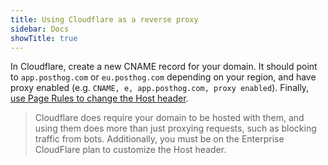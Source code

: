 ```yaml
---
title: Using Cloudflare as a reverse proxy
sidebar: Docs
showTitle: true
---
```


In Cloudflare, create a new CNAME record for your domain. It should point to `app.posthog.com` or `eu.posthog.com` depending on your region, and have proxy enabled (e.g. `CNAME, e, app.posthog.com, proxy enabled`). Finally, [use Page Rules to change the Host header](https://support.cloudflare.com/hc/en-us/articles/206652947-Using-Page-Rules-to-rewrite-Host-Headers). 

> Cloudflare does require your domain to be hosted with them, and using them does more than just proxying requests, such as blocking traffic from bots.
> Additionally, you must be on the Enterprise CloudFlare plan to customize the Host header.